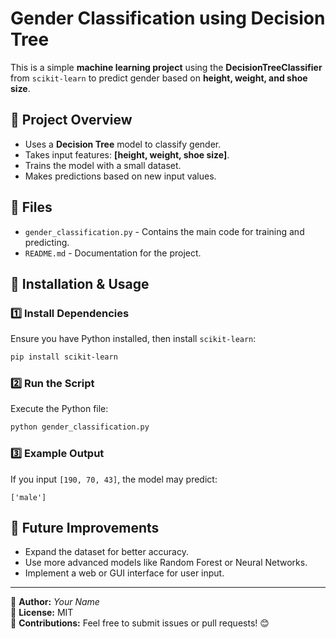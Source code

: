 # Gender Classification using Decision Tree

This is a simple **machine learning project** using the **DecisionTreeClassifier** from `scikit-learn` to predict gender based on **height, weight, and shoe size**.

## 📌 Project Overview

- Uses a **Decision Tree** model to classify gender.
- Takes input features: **[height, weight, shoe size]**.
- Trains the model with a small dataset.
- Makes predictions based on new input values.

## 📂 Files

- `gender_classification.py` - Contains the main code for training and predicting.
- `README.md` - Documentation for the project.

## 🚀 Installation & Usage

### 1️⃣ Install Dependencies
Ensure you have Python installed, then install `scikit-learn`:

```bash
pip install scikit-learn
```

### 2️⃣ Run the Script
Execute the Python file:

```bash
python gender_classification.py
```

### 3️⃣ Example Output
If you input `[190, 70, 43]`, the model may predict:

```
['male']
```

## 🔧 Future Improvements

- Expand the dataset for better accuracy.
- Use more advanced models like Random Forest or Neural Networks.
- Implement a web or GUI interface for user input.

---

📌 **Author:** *Your Name*  
📌 **License:** MIT  
📌 **Contributions:** Feel free to submit issues or pull requests! 😊
